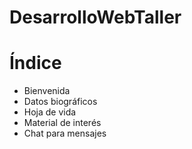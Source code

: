 # DesarrolloWebTaller

# Índice
- Bienvenida
- Datos biográficos
- Hoja de vida
- Material de interés
- Chat para mensajes
